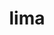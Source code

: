 ---
title: "lima"
layout: cache
categories: [package, develop-2025-03-30]
meta: {"compilers": ["none"], "num_specs": 1, "num_specs_by_stack": {"developer-tools-darwin": 1, "root": 1}, "oss": ["sequoia"], "platforms": ["darwin"], "stacks": ["developer-tools-darwin", "root"], "targets": ["aarch64"], "versions": ["0.23.2"]}
spec_details: [{"compiler": "none", "hash": "shrt67oke6qc66vfgtubufqkevzaknit", "os": "sequoia", "platform": "darwin", "size": "-", "stacks": ["developer-tools-darwin", "root"], "target": "aarch64", "variants": ["build_system=generic"], "versions": ["0.23.2"]}]
---